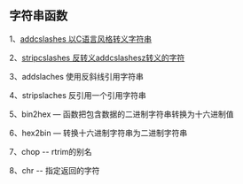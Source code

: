 ## 字符串函数

1、[addcslashes 以C语言风格转义字符串](/qi-3001-han-shu/er-3001-zi-fu-chuan-han-shu/1addcslashes.md)

2、[stripcslashes 反转义addcslashesz转义的字符](/qi-3001-han-shu/er-3001-zi-fu-chuan-han-shu/2stripcslashes.md)

3、addslaches 使用反斜线引用字符串

4、stripslaches 反引用一个引用字符串

5、bin2hex — 函数把包含数据的二进制字符串转换为十六进制值

6、hex2bin — 转换十六进制字符串为二进制字符串

7、chop -- rtrim的别名

8、chr -- 指定返回的字符



